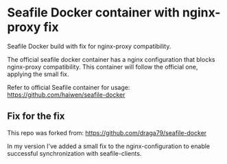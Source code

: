 # Seafile Docker container with nginx-proxy fix
Seafile Docker build with fix for nginx-proxy compatibility.

The official seafile docker container has a nginx configuration that blocks nginx-proxy compatibility. This container will follow the official one, applying the small fix.

Refer to official Seafile container for usage: https://github.com/haiwen/seafile-docker

## Fix for the fix
This repo was forked from: https://github.com/draga79/seafile-docker

In my version I've added a small fix to the nginx-configuration to enable successful synchronization with seafile-clients.